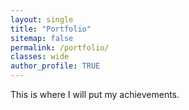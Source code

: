 ```yaml
---
layout: single
title: "Portfolio"
sitemap: false
permalink: /portfolio/
classes: wide
author_profile: TRUE
---
```



This is where I will put my achievements.
